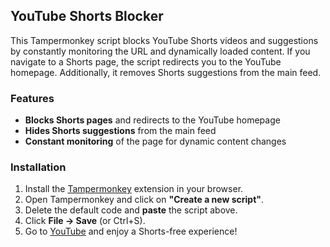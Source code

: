 ## YouTube Shorts Blocker

This Tampermonkey script blocks YouTube Shorts videos and suggestions by constantly monitoring the URL and dynamically loaded content. If you navigate to a Shorts page, the script redirects you to the YouTube homepage. Additionally, it removes Shorts suggestions from the main feed.  

### Features  
- **Blocks Shorts pages** and redirects to the YouTube homepage  
- **Hides Shorts suggestions** from the main feed  
- **Constant monitoring** of the page for dynamic content changes  

### Installation  

1. Install the [Tampermonkey](https://www.tampermonkey.net/) extension in your browser.  
2. Open Tampermonkey and click on **"Create a new script"**.  
3. Delete the default code and **paste** the script above.  
4. Click **File → Save** (or Ctrl+S).  
5. Go to [YouTube](https://www.youtube.com) and enjoy a Shorts-free experience!  
